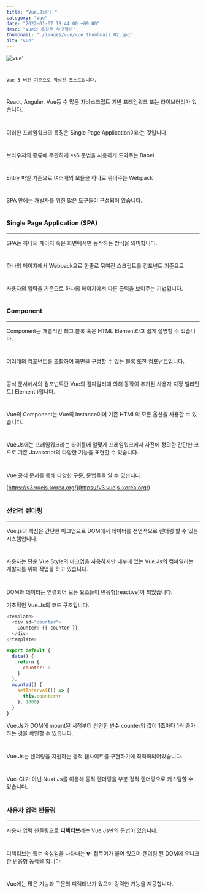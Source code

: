 ```yaml
---
title: "Vue.Js란? "
category: "Vue"
date: "2022-01-07 18:44:00 +09:00"
desc: "Vue의 특징은 무엇일까"
thumbnail: "./images/vue/vue_thumbnail_02.jpg"
alt: "vue"
---
```


![vue'](https://user-images.githubusercontent.com/85836879/170812108-41de980d-4454-401f-8929-60521b13bf58.png)
#
    Vue 3 버전 기준으로 작성된 포스트입니다.
#
React, Anguler, Vue등 수 많은 자바스크립트 기반 프레임워크 또는 라이브러리가 있습니다.
#
이러한 프레임워크의 특징은 Single Page Application이라는 것입니다.
#
브라우저의 종류에 무관하게 es6 문법을 사용하게 도와주는 Babel
#
Entry 파일 기준으로 여러개의 모듈을 하나로 묶어주는 Webpack
#
SPA 안에는 개발자를 위한 많은 도구들이 구성되어 있습니다.
#
### Single Page Application (SPA)
---

SPA는 하나의 페이지 혹은 화면에서만 동작하는 방식을 의미합니다.
#
하나의 페이지에서 Webpack으로 한줄로 묶여진 스크립트를 컴포넌트 기준으로
#
사용자의 입력을 기준으로 하나의 페이지에서 다른 출력을 보여주는 기법입니다.

#
### Component
---

Component는 개별적인 레고 블록 혹은 HTML Element라고 쉽게 설명할 수 있습니다.
#
여러개의 컴포넌트를 조합하여 화면을 구성할 수 있는 블록 또한 컴포넌트입니다.
#
공식 문서에서의 컴포넌트란 Vue의 컴파일러에 의해 동작이 추가된 사용자 지정 엘리먼트( Element )입니다.
#
Vue의 Component는 Vue의 Instance이며 기존 HTML의 모든 옵션을 사용할 수 있습니다.
#
Vue.Js에는 프레임워크라는 타이틀에 알맞게 프레임워크에서 사전에 정의한 간단한 코드로 
기존 Javascript의 다양한 기능을 표현할 수 있습니다.
#
Vue 공식 문서를 통해 다양한 구문, 문법들을 알 수 있습니다.

[https://v3.vuejs-korea.org/](https://v3.vuejs-korea.org/)
#
### 선언적 렌더링
---
Vue.js의 핵심은 간단한 마크업으로 DOM에서 데이터를 선언적으로 렌더링 할 수 있는 시스템입니다.
#
사용자는 단순 Vue Style의 마크업을 사용하지만 내부에 있는 Vue.Js의 컴파일러는
개발자를 위해 작업을 하고 있습니다.
#
DOM과 데이터는 연결되어 모든 요소들이 반응형(reactive)이 되었습니다.

기초적인 Vue.Js의 코드 구조입니다.
```js
<template>
  <div id="counter">
    Counter: {{ counter }}
  </div>
</template>

export default {
  data() {
    return {
      counter: 0
    }
  },
  mounted() {
    setInterval(() => {
      this.counter++
    }, 1000)
  }
}
```
Vue.Js가 DOM에 mount된 시점부터 선언한 변수 counter의 값이 1초마다 1씩 증가하는 것을 확인할 수 있습니다.
#
Vue.Js는 렌더링을 지원하는 동적 웹사이트를 구현하기에 최적화되어있습니다.
#
Vue-Cli가 아닌 Nuxt.Js를 이용해 동적 렌더링을 부분 정적 렌더링으로 커스텀할 수 있습니다.
#
### 사용자 입력 핸들링
---
사용자 입력 핸들링으로 **디렉티브**라는 Vue.Js만의 문법이 있습니다.
#
디렉티브는 특수 속성임을 나타내는 **v-** 접두어가 붙어 있으며 렌더링 된 DOM에 유니크한 반응형 동작을 합니다.
#
Vue에는 많은 기능과 구문의 디렉티브가 있으며 강력한 기능을 제공합니다.